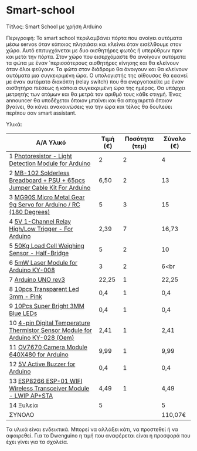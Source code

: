 # Smart-school
Τίτλος: Smart School με χρήση Arduino

Περιγραφή: Το smart school περιλαμβάνει πόρτα που ανοίγει αυτόματα μέσω servos όταν κάποιος πλησιάσει και κλείνει όταν εισέλθουμε στον χώρο. Αυτό επιτυγχάνεται με δυο αισθητήρες φωτός ή υπερύθρων πριν και μετά την πόρτα.  Στον χώρο που εισερχόμαστε θα ανοίγουν αυτόματα τα φώτα με έναν ΄περισσότερους αισθητήρες κίνησης και θα κλείνουν όταν όλοι φεύγουν. Τα φώτα στον διάδρομο θα άνοιγουν και θα κλείνουν αυτόματα μια συγκεκριμένη ώρα. Ο υπολογιστής της αίθουσας θα εκκινεί με  έναν αυτόματο διακόπτη (relay switch) που θα ενεργοποιείτε με έναν αισθητήρα πιέσεως ή κάποια συγκεκριμένη ώρα της ημέρας. Θα υπάρχει μετρητής των ατόμων και θα μετρά τον αριθμό τους κάθε στιγμή. Ένας announcer θα υποδέχεται όποιον μπαίνει και θα αποχαιρετά όποιον βγαίνει, θα κάνει ανακοινώσεις για την ώρα και τέλος θα δουλεύει περίπου σαν smart assistant.

Υλικά:

|Α/Α	Υλικό	                                                                  |  Τιμή (€)|	Ποσότητα (τεμ)|	Σύνολο (€)|
|-----------------------------------------------------------------------------|----------|----------------|-----------|
|1	[Photoresistor - Light Detection Module for Arduino](https://www.cableworks.gr/ilektronika/arduino-and-microcontrollers/sensors/light/photoresistor-light-detection-module-for-arduino/)                                                                                                                                     |  2	     |   2	          |  4<br>    |
|2	[MB-102 Solderless Breadboard + PSU + 65pcs Jumper Cable Kit For Arduino](https://www.cableworks.gr/ilektronika/arduino-and-microcontrollers/kit/mb-102-solderless-breadboard-psu-65pcs-jumper-cable-kit-for-arduino/)                                                                                                                             |  6,50   |   2	          |  13<br>
|3	[MG90S Micro Metal Gear 9g Servo for Arduino / RC (180 Degrees)](https://www.cableworks.gr/ilektronika/arduino-and-microcontrollers/motors/servo/mg90s-micro-metal-gear-9g-servo-for-arduino-rc-180-degrees/)	                                                                                                                           |  5	     |   3	          |  15<br>
|4	[5V 1-Channel Relay High/Low Trigger - For Arduino](https://www.cableworks.gr/ilektronika/arduino-and-microcontrollers/relays/5v-relays/5v-1-channel-relay-high-low-trigger-for-arduino/)	                     |  2,39	   |   7	          |  16,73<br>
|5	[50Kg Load Cell Weighing Sensor - Half-Bridge](https://www.cableworks.gr/ilektronika/arduino-and-microcontrollers/sensors/pressure/50kg-load-cell-weighing-sensor-half-bridge/)	                                                                                                                                       |  5	       |   2	          |  10<br>
|6	[5mW Laser Module for Arduino KY-008](https://www.cableworks.gr/ilektronika/arduino-and-microcontrollers/outputs/5mw-laser-module-for-arduino/)	                                                                |  3	      |   2            |   6<br
|7	[Arduino UNO rev3](https://www.cableworks.gr/ilektronika/arduino-and-microcontrollers/microcontrollers/official-boards/arduino-uno-rev3-original/)                                                               |  22,25  	 |   1	          |  22,25 <br>
|8	[10pcs Transparent Led 3mm - Pink](https://www.cableworks.gr/ilektronika/arduino-and-microcontrollers/components-and-ic/leds/3mm/10pcs-transparent-led-3mm-pink/)		                               |    0,4    |    1           |  0,4<br>
|9  [10Pcs Super Bright 3MM Blue LEDs](https://www.cableworks.gr/ilektronika/arduino-and-microcontrollers/components-and-ic/leds/3mm/10pcs-super-bright-3mm-blue-leds/)                                |0,4        |    1           |0,4<br>
|10 [4-pin Digital Temperature Thermistor Sensor Module for Arduino KY-028 (Oem)](https://www.cableworks.gr/ilektronika/arduino-and-microcontrollers/sensors/temperature/4-pin-digital-temperature-thermistor-sensor-module-for-arduino/)                                                                                                                 |2,41       |    1           |2,41<br>
|11 [OV7670 Camera Module 640X480 for Arduino](https://www.cableworks.gr/ilektronika/arduino-and-microcontrollers/sensors/camera/ov7670-camera-module-640x480-for-arduino/)                                           |9,99       |1               |9,99<br>
|12 [5V Active Buzzer for Arduino](https://www.cableworks.gr/ilektronika/arduino-and-microcontrollers/components-and-ic/5v-active-buzzer-for-arduino/)                                                          |0,4        |1               |0,4<br>
|13 [ESP8266 ESP-01 WIFI Wireless Transceiver Module - LWIP AP+STA](https://www.cableworks.gr/ilektronika/arduino-and-microcontrollers/microcontrollers/esp8266/esp8266-esp-01-wifi-wireless-transceiver-send-receive-lwip-apsta/)                                                                                                           |4,49       |1               |4,49 <br>
|14 Ξυλεία                                                                    |5          |                |5<br>
|ΣΥΝΟΛΟ	                                                                      |           |                | 110,07€   

Τα υλικά είναι ενδεικτικά. Μπορεί να αλλάξει κάτι, να προστεθεί ή να αφαιρεθεί.
Για το Dwenguino η τιμή που αναφέρεται είναι η προσφορά που έχει γίνει για τα σχολεία.
